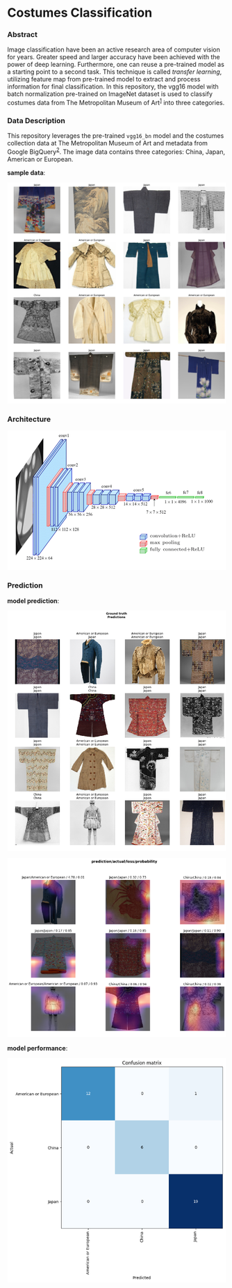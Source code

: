 # Costumes Classification

### Abstract

Image classification have been an active research area of computer vision for years. Greater speed and larger accuracy have been achieved with the power of deep learning.  Furthermore, one can reuse a pre-trained model as a starting point to a second task. This technique is called *transfer learning*, utilizing feature map from pre-trained model to extract and process information for final classification. In this repository,  the vgg16 model with batch normalization pre-trained on ImageNet dataset is used to classify costumes data from The Metropolitan Museum of Art<sup>[1]</sup> into three categories.

### Data Description

This repository leverages the pre-trained `vgg16_bn` model and the costumes collection data at The Metropolitan Museum of Art and metadata from Google BigQuery<sup>[2]</sup>. The image data contains three categories: China, Japan, American or European.

**sample data**:

![data_sample](data_sample.png)



### Architecture

![vgg16](vgg16.png)

### Prediction

**model prediction**:

![predict_1](predict_1.png)



![predict_2](predict_2.png)

**model performance**:

![confusion](confusion.png)



[1]: <https://www.metmuseum.org/>
[2]: https://bigquery.cloud.google.com/dataset/bigquery-public-data:the_met?pli=1